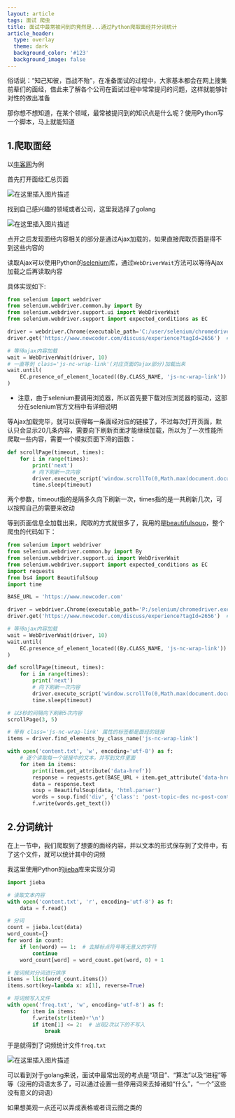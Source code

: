```yaml
---
layout: article
tags: 面试 爬虫
title: 面试中最常被问到的竟然是...通过Python爬取面经并分词统计
article_header:
  type: overlay
  theme: dark
  background_color: '#123'
  background_image: false
---
```


俗话说：“知己知彼，百战不殆”，在准备面试的过程中，大家基本都会在网上搜集前辈们的面经，借此来了解各个公司在面试过程中常常提问的问题，这样就能够针对性的做出准备

那你想不想知道，在某个领域，最常被提问到的知识点是什么呢？使用Python写一个脚本，马上就能知道

## 1.爬取面经

以[牛客网](https://www.nowcoder.com/)为例

首先打开面经汇总页面

![在这里插入图片描述](https://img-blog.csdnimg.cn/20210305195535392.png)


找到自己感兴趣的领域或者公司，这里我选择了golang

![在这里插入图片描述](https://img-blog.csdnimg.cn/2021030519560339.png)


点开之后发现面经内容相关的部分是通过Ajax加载的，如果直接爬取页面是得不到这些内容的

读取Ajax可以使用Python的[selenium](https://selenium-python.readthedocs.io/)库，通过`WebDriverWait`方法可以等待Ajax加载之后再读取内容

具体实现如下:

```python
from selenium import webdriver
from selenium.webdriver.common.by import By
from selenium.webdriver.support.ui import WebDriverWait
from selenium.webdriver.support import expected_conditions as EC

driver = webdriver.Chrome(executable_path='C:/user/selenium/chromedriver.exe')  # 自己的chromedriver位置
driver.get('https://www.nowcoder.com/discuss/experience?tagId=2656')  # 对应的页面url

# 等待ajax内容加载
wait = WebDriverWait(driver, 10)
# 一直等到 class='js-nc-wrap-link'(对应页面的ajax部分)加载出来
wait.until(
    EC.presence_of_element_located((By.CLASS_NAME, 'js-nc-wrap-link'))
)
```

- 注意，由于selenium要调用浏览器，所以首先要下载对应浏览器的驱动，这部分在selenium官方文档中有详细说明

等Ajax加载完毕，就可以获得每一条面经对应的链接了，不过每次打开页面，默认只会显示20几条内容，需要向下刷新页面才能继续加载，所以为了一次性能所爬取一些内容，需要一个模拟页面下滑的函数：

```python
def scrollPage(timeout, times):
    for i in range(times):
        print('next')
        # 向下刷新一次内容
        driver.execute_script('window.scrollTo(0,Math.max(document.documentElement.scrollHeight,document.body.scrollHeight,document.documentElement.clientHeight));')
        time.sleep(timeout)
```

两个参数，timeout指的是隔多久向下刷新一次，times指的是一共刷新几次，可以按照自己的需要来改动

等到页面信息全加载出来，爬取的方式就很多了，我用的是[beautifulsoup](https://www.crummy.com/software/BeautifulSoup/bs4/doc/)，整个爬虫的代码如下：

```python
from selenium import webdriver
from selenium.webdriver.common.by import By
from selenium.webdriver.support.ui import WebDriverWait
from selenium.webdriver.support import expected_conditions as EC
import requests
from bs4 import BeautifulSoup
import time

BASE_URL = 'https://www.nowcoder.com'

driver = webdriver.Chrome(executable_path='P:/selenium/chromedriver.exe')
driver.get('https://www.nowcoder.com/discuss/experience?tagId=2656')  # 对应的页面

# 等待ajax内容加载
wait = WebDriverWait(driver, 10)
wait.until(
    EC.presence_of_element_located((By.CLASS_NAME, 'js-nc-wrap-link'))
)

def scrollPage(timeout, times):
    for i in range(times):
        print('next')
        # 向下刷新一次内容
        driver.execute_script('window.scrollTo(0,Math.max(document.documentElement.scrollHeight,document.body.scrollHeight,document.documentElement.clientHeight));')
        time.sleep(timeout)

# 以3秒的间隔向下刷新5次内容
scrollPage(3, 5)

# 带有 class='js-nc-wrap-link' 属性的标签都是面经的链接
items = driver.find_elements_by_class_name('js-nc-wrap-link')

with open('content.txt', 'w', encoding='utf-8') as f:
    # 逐个读取每一个链接中的文本，并写到文件里面
    for item in items:
        print(item.get_attribute('data-href'))
        response = requests.get(BASE_URL + item.get_attribute('data-href'))
        data = response.text
        soup = BeautifulSoup(data, 'html.parser')
        words = soup.find('div', {'class': 'post-topic-des nc-post-content'})
        f.write(words.get_text())
```

## 2.分词统计

在上一节中，我们爬取到了想要的面经内容，并以文本的形式保存到了文件中，有了这个文件，就可以统计其中的词频

我这里使用Python的[jieba](https://github.com/fxsjy/jieba)库来实现分词

```python
import jieba

# 读取文本内容
with open('content.txt', 'r', encoding='utf-8') as f:
    data = f.read()

# 分词
count = jieba.lcut(data)
word_count={}
for word in count:
    if len(word) == 1:  # 去掉标点符号等无意义的字符
        continue
    word_count[word] = word_count.get(word, 0) + 1

# 按词频对分词进行排序
items = list(word_count.items())
items.sort(key=lambda x: x[1], reverse=True)

# 将词频写入文件
with open('freq.txt', 'w', encoding='utf-8') as f:
    for item in items:
        f.write(str(item)+'\n')
        if item[1] <= 2:  # 出现2次以下的不写入
            break
```

于是就得到了词频统计文件`freq.txt`

![在这里插入图片描述](https://img-blog.csdnimg.cn/20210305195638791.png)


可以看到对于golang来说，面试中最常出现的考点是“项目”、“算法”以及“进程”等等（没用的词语太多了，可以通过设置一些停用词来去掉诸如“什么”，“一个”这些没有意义的词语）

如果想美观一点还可以弄成表格或者词云图之类的
